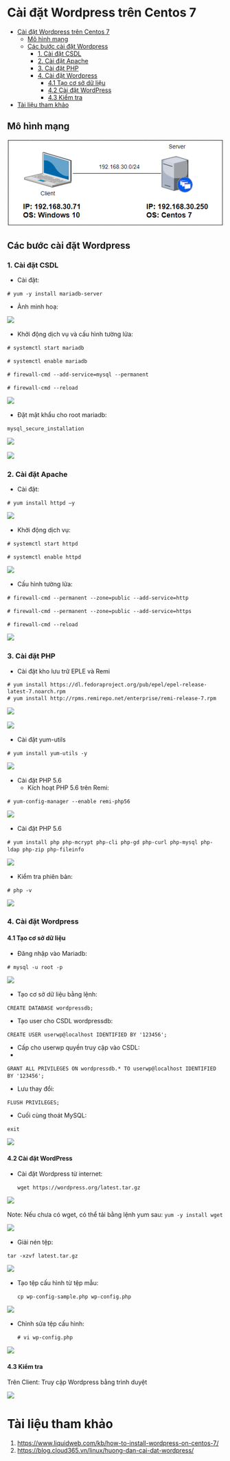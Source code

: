# Cài đặt Wordpress trên Centos 7

- [Cài đặt Wordpress trên Centos 7](#cài-đặt-wordpress-trên-centos-7)
  - [Mô hình mạng](#mô-hình-mạng)
  - [Các bước cài đặt Wordpress](#các-bước-cài-đặt-wordpress)
    - [1. Cài đặt CSDL](#1-cài-đặt-csdl)
    - [2. Cài đặt Apache](#2-cài-đặt-apache)
    - [3. Cài đặt PHP](#3-cài-đặt-php)
    - [4. Cài đặt Wordpress](#4-cài-đặt-wordpress)
      - [4.1 Tạo cơ sở dữ liệu](#41-tạo-cơ-sở-dữ-liệu)
      - [4.2 Cài đặt WordPress](#42-cài-đặt-wordpress)
      - [4.3 Kiểm tra](#43-kiểm-tra)
- [Tài liệu tham khảo](#tài-liệu-tham-khảo)


## Mô hình mạng

![](image/mhwp.png)

## Các bước cài đặt Wordpress
### 1. Cài đặt CSDL
- Cài đặt:

```# yum -y install mariadb-server```
- Ảnh minh hoạ:

![](/Database/Wordpress/image/setmariadb.png)

- Khởi động dịch vụ và cấu hình tường lửa:

```# systemctl start mariadb```

```# systemctl enable mariadb```

```# firewall-cmd --add-service=mysql --permanent```

```# firewall-cmd --reload```

![](image/kdsql.png)

- Đặt mật khẩu cho root mariadb:

```mysql_secure_installation```

![](image/pass.png)

![](image/sc.png)

### 2. Cài đặt Apache
- Cài đặt:

```# yum install httpd –y```

![](image/setapache.png)

- Khởi động dịch vụ:

```# systemctl start httpd```

```# systemctl enable httpd```

![](image/kdhttpd.png)

- Cấu hình tường lửa:

```# firewall-cmd --permanent --zone=public --add-service=http```

```# firewall-cmd --permanent --zone=public --add-service=https```

```# firewall-cmd --reload```

![](image/fwhttp.png)

### 3. Cài đặt PHP
- Cài đặt kho lưu trữ EPLE và Remi

```
# yum install https://dl.fedoraproject.org/pub/epel/epel-release-latest-7.noarch.rpm
# yum install http://rpms.remirepo.net/enterprise/remi-release-7.rpm
```

![](image/goi1.png)

![](image/goi2.png)

- Cài đặt yum-utils

```# yum install yum-utils -y```

![](image/caiyumuntil.png)

- Cài đặt PHP 5.6
  - Kích hoạt PHP 5.6 trên Remi:
  
```# yum-config-manager --enable remi-php56```

![](image/installphp5.6.png)

- Cài đặt PHP 5.6

```# yum install php php-mcrypt php-cli php-gd php-curl php-mysql php-ldap php-zip php-fileinfo```

![](image/cai5.6.png)

- Kiểm tra phiên bản:

```# php -v```

![](image/php-v.png)

### 4. Cài đặt Wordpress
#### 4.1 Tạo cơ sở dữ liệu
- Đăng nhập vào Mariadb:

```# mysql -u root -p```

![](image/dn.png)

- Tạo cơ sở dữ liệu bằng lệnh:

```CREATE DATABASE wordpressdb;```

- Tạo user cho CSDL wordpressdb:

```CREATE USER userwp@localhost IDENTIFIED BY '123456';```

- Cấp cho userwp quyền truy cập vào CSDL:
- 
```GRANT ALL PRIVILEGES ON wordpressdb.* TO userwp@localhost IDENTIFIED BY '123456';```
- Lưu thay đổi:

```FLUSH PRIVILEGES;```
- Cuối cùng thoát MySQL:

```exit```

![](image/taodb.png)

#### 4.2 Cài đặt WordPress

- Cài đặt Wordpress từ internet:

    ```wget https://wordpress.org/latest.tar.gz```

![](image/caiwp.png)

Note: Nếu chưa có wget, có thể tải bằng lệnh yum sau:
    ```yum -y install wget```

![](image/gwet.png)

- Giải nén tệp:

```tar -xzvf latest.tar.gz```

![](image/giainen.png)

- Tạo tệp cấu hình từ tệp mẫu:

    ```cp wp-config-sample.php wp-config.php```

![](image/fileconfig.png)

- Chỉnh sửa tệp cấu hình:

    ```# vi wp-config.php```

![](image/wpconfig.png)

#### 4.3 Kiểm tra
Trên Client: Truy cập  Wordpress bằng trình duyệt

![](image/xong.png)

# Tài liệu tham khảo

1. https://www.liquidweb.com/kb/how-to-install-wordpress-on-centos-7/
2. https://blog.cloud365.vn/linux/huong-dan-cai-dat-wordpress/